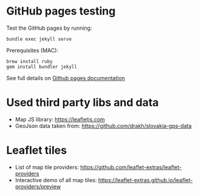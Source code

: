 

# GitHub pages testing

Test the GitHub pages by running:

    bundle exec jekyll serve

Prerequisites (MAC):

    brew install ruby
    gem install bundler jekyll

See full details on [Github pages documentation](https://docs.github.com/en/pages/getting-started-with-github-pages)

# Used third party libs and data

* Map JS library: <https://leafletjs.com>
* GeoJson data taken from: <https://github.com/drakh/slovakia-gps-data>


# Leaflet tiles

* List of map tile providers: <https://github.com/leaflet-extras/leaflet-providers>
* Interactive demo of all map tiles: <https://leaflet-extras.github.io/leaflet-providers/preview>

